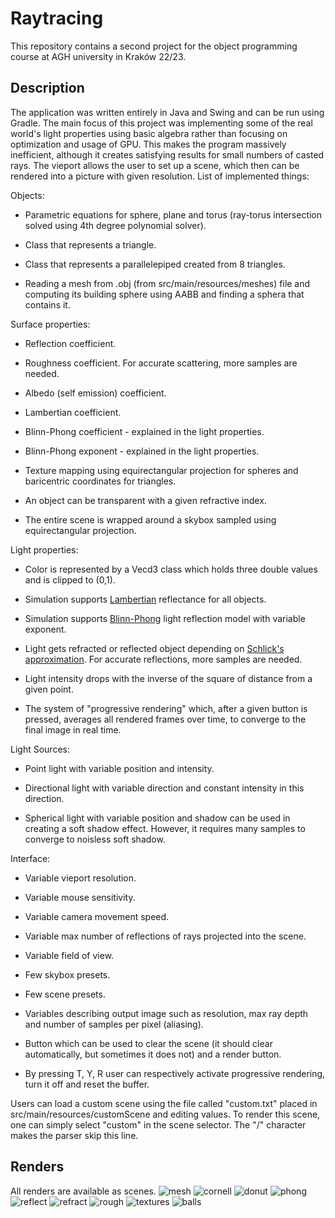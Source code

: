 # Raytracing

This repository contains a second project for the object programming course at AGH university in Kraków 22/23. 

## Description

The application was written entirely in Java and Swing and can be run using Gradle. The main focus of this project was implementing some of the real world's light properties using basic algebra rather than focusing on optimization and usage of GPU. This makes the program massively inefficient, although it creates satisfying results for small numbers of casted rays. The vieport allows the user to set up a scene, which then can be rendered into a picture with given resolution. List of implemented things:



Objects:

- Parametric equations for sphere, plane and torus (ray-torus intersection solved using 4th degree polynomial solver).

- Class that represents a triangle.

- Class that represents a parallelepiped created from 8 triangles.

- Reading a mesh from .obj (from src/main/resources/meshes) file and computing its building sphere using AABB and finding a sphera that contains it.



Surface properties:

- Reflection coefficient.

- Roughness coefficient. For accurate scattering, more samples are needed.

- Albedo (self emission) coefficient.

- Lambertian coefficient.

- Blinn-Phong coefficient - explained in the light properties.

- Blinn-Phong exponent - explained in the light properties.

- Texture mapping using equirectangular projection for spheres and baricentric coordinates for triangles.

- An object can be transparent with a given refractive index.

- The entire scene is wrapped around a skybox sampled using equirectangular projection.



Light properties:

- Color is represented by a Vecd3 class which holds three double values and is clipped to (0,1).

- Simulation supports [Lambertian](https://en.wikipedia.org/wiki/Lambertian_reflectance) reflectance for all objects.

- Simulation supports [Blinn-Phong](https://en.wikipedia.org/wiki/Blinn%E2%80%93Phong_reflection_model) light reflection model with variable exponent.

- Light gets refracted or reflected object depending on [Schlick's approximation](https://en.wikipedia.org/wiki/Schlick%27s_approximation). For accurate reflections, more samples are needed.

- Light intensity drops with the inverse of the square of distance from a given point.

- The system of "progressive rendering" which, after a given button is pressed, averages all rendered frames over time, to converge to the final image in real time.



Light Sources:

- Point light with variable position and intensity.

- Directional light with variable direction and constant intensity in this direction.

- Spherical light with variable position and shadow can be used in creating a soft shadow effect. However, it requires many samples to converge to noisless soft shadow.



Interface:

- Variable vieport resolution.

- Variable mouse sensitivity.

- Variable camera movement speed.

- Variable max number of reflections of rays projected into the scene.

- Variable field of view.

- Few skybox presets.

- Few scene presets.

- Variables describing output image such as resolution, max ray depth and number of samples per pixel (aliasing).

- Button which can be used to clear the scene (it should clear automatically, but sometimes it does not) and a render button.

- By pressing T, Y, R user can respectively activate progressive rendering, turn it off and reset the buffer.



Users can load a custom scene using the file called "custom.txt" placed in src/main/resources/customScene and editing values. To render this scene, one can simply select "custom" in the scene selector. The "/" character makes the parser skip this line.

## Renders
All renders are available as scenes.
![mesh](https://github.com/pawel002/Raytracing/blob/master/renders/mesh.png)
![cornell](https://github.com/pawel002/Raytracing/blob/master/renders/cornell.png)
![donut](https://github.com/pawel002/Raytracing/blob/master/renders/donutspace.png)
![phong](https://github.com/pawel002/Raytracing/blob/master/renders/phong.png)
![reflect](https://github.com/pawel002/Raytracing/blob/master/renders/reflect.png)
![refract](https://github.com/pawel002/Raytracing/blob/master/renders/refract.png)
![rough](https://github.com/pawel002/Raytracing/blob/master/renders/rough.png)
![textures](https://github.com/pawel002/Raytracing/blob/master/renders/textures.png)
![balls](https://github.com/pawel002/Raytracing/blob/master/renders/balls.png)
